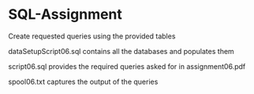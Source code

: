 # SQL-Assignment
Create requested queries using the provided tables

dataSetupScript06.sql contains all the databases and populates them

script06.sql provides the required queries asked for in assignment06.pdf

spool06.txt captures the output of the queries
